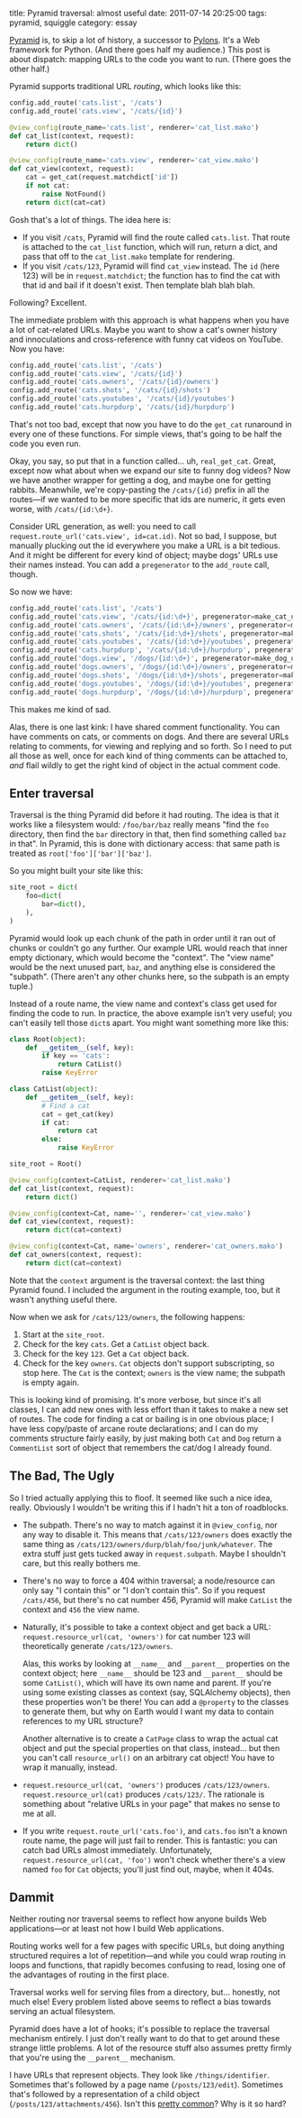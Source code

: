 title: Pyramid traversal: almost useful
date: 2011-07-14 20:25:00
tags: pyramid, squiggle
category: essay

[Pyramid][] is, to skip a lot of history, a successor to [Pylons][].  It's a Web framework for Python.  (And there goes half my audience.)  This post is about dispatch: mapping URLs to the code you want to run.  (There goes the other half.)

<!-- more -->

Pyramid supports traditional URL _routing_, which looks like this:

```python
config.add_route('cats.list', '/cats')
config.add_route('cats.view', '/cats/{id}')

@view_config(route_name='cats.list', renderer='cat_list.mako')
def cat_list(context, request):
    return dict()

@view_config(route_name='cats.view', renderer='cat_view.mako')
def cat_view(context, request):
    cat = get_cat(request.matchdict['id'])
    if not cat:
        raise NotFound()
    return dict(cat=cat)
```

Gosh that's a lot of things.  The idea here is:

* If you visit `/cats`, Pyramid will find the route called `cats.list`.  That route is attached to the `cat_list` function, which will run, return a dict, and pass that off to the `cat_list.mako` template for rendering.
* If you visit `/cats/123`, Pyramid will find `cat_view` instead.  The `id` (here 123) will be in `request.matchdict`; the function has to find the cat with that id and bail if it doesn't exist.  Then template blah blah blah.

Following?  Excellent.

The immediate problem with this approach is what happens when you have a lot of cat-related URLs.  Maybe you want to show a cat's owner history and innoculations and cross-reference with funny cat videos on YouTube.  Now you have:

```python
config.add_route('cats.list', '/cats')
config.add_route('cats.view', '/cats/{id}')
config.add_route('cats.owners', '/cats/{id}/owners')
config.add_route('cats.shots', '/cats/{id}/shots')
config.add_route('cats.youtubes', '/cats/{id}/youtubes')
config.add_route('cats.hurpdurp', '/cats/{id}/hurpdurp')
```

That's not too bad, except that now you have to do the `get_cat` runaround in every one of these functions.  For simple views, that's going to be half the code you even run.

Okay, you say, so put that in a function called...  uh, `real_get_cat`.  Great, except now what about when we expand our site to funny dog videos?  Now we have another wrapper for getting a dog, and maybe one for getting rabbits.  Meanwhile, we're copy-pasting the `/cats/{id}` prefix in all the routes—if we wanted to be more specific that ids are numeric, it gets even worse, with `/cats/{id:\d+}`.

Consider URL generation, as well: you need to call `request.route_url('cats.view', id=cat.id)`.  Not so bad, I suppose, but manually plucking out the id everywhere you make a URL is a bit tedious.  And it might be different for every kind of object; maybe dogs' URLs use their names instead.  You can add a `pregenerator` to the `add_route` call, though.

So now we have:

```python
config.add_route('cats.list', '/cats')
config.add_route('cats.view', '/cats/{id:\d+}', pregenerator=make_cat_url)
config.add_route('cats.owners', '/cats/{id:\d+}/owners', pregenerator=make_cat_url)
config.add_route('cats.shots', '/cats/{id:\d+}/shots', pregenerator=make_cat_url)
config.add_route('cats.youtubes', '/cats/{id:\d+}/youtubes', pregenerator=make_cat_url)
config.add_route('cats.hurpdurp', '/cats/{id:\d+}/hurpdurp', pregenerator=make_cat_url)
config.add_route('dogs.view', '/dogs/{id:\d+}', pregenerator=make_dog_url)
config.add_route('dogs.owners', '/dogs/{id:\d+}/owners', pregenerator=make_dog_url)
config.add_route('dogs.shots', '/dogs/{id:\d+}/shots', pregenerator=make_dog_url)
config.add_route('dogs.youtubes', '/dogs/{id:\d+}/youtubes', pregenerator=make_dog_url)
config.add_route('dogs.hurpdurp', '/dogs/{id:\d+}/hurpdurp', pregenerator=make_dog_url)
```

This makes me kind of sad.

Alas, there is one last kink: I have shared comment functionality.  You can have comments on cats, or comments on dogs.  And there are several URLs relating to comments, for viewing and replying and so forth.  So I need to put all those as well, once for each kind of thing comments can be attached to, _and_ flail wildly to get the right kind of object in the actual comment code.

## Enter traversal

Traversal is the thing Pyramid did before it had routing.  The idea is that it works like a filesystem would: `/foo/bar/baz` really means "find the `foo` directory, then find the `bar` directory in that, then find something called `baz` in that".  In Pyramid, this is done with dictionary access: that same path is treated as `root['foo']['bar']['baz']`.

So you might built your site like this:

```python
site_root = dict(
    foo=dict(
        bar=dict(),
    ),
)
```

Pyramid would look up each chunk of the path in order until it ran out of chunks or couldn't go any further.  Our example URL would reach that inner empty dictionary, which would become the "context".  The "view name" would be the next unused part, `baz`, and anything else is considered the "subpath".  (There aren't any other chunks here, so the subpath is an empty tuple.)

Instead of a route name, the view name and context's class get used for finding the code to run.  In practice, the above example isn't very useful; you can't easily tell those `dict`s apart.  You might want something more like this:

```python
class Root(object):
    def __getitem__(self, key):
        if key == 'cats':
            return CatList()
        raise KeyError

class CatList(object):
    def __getitem__(self, key):
        # Find a cat
        cat = get_cat(key)
        if cat:
            return cat
        else:
            raise KeyError

site_root = Root()

@view_config(context=CatList, renderer='cat_list.mako')
def cat_list(context, request):
    return dict()

@view_config(context=Cat, name='', renderer='cat_view.mako')
def cat_view(context, request):
    return dict(cat=context)

@view_config(context=Cat, name='owners', renderer='cat_owners.mako')
def cat_owners(context, request):
    return dict(cat=context)
```

Note that the `context` argument is the traversal context: the last thing Pyramid found.  I included the argument in the routing example, too, but it wasn't anything useful there.

Now when we ask for `/cats/123/owners`, the following happens:

1. Start at the `site_root`.
2. Check for the key `cats`.  Get a `CatList` object back.
3. Check for the key `123`.  Get a `Cat` object back.
4. Check for the key `owners`.  `Cat` objects don't support subscripting, so stop here.  The `Cat` is the context; `owners` is the view name; the subpath is empty again.

This is looking kind of promising.  It's more verbose, but since it's all classes, I can add new ones with less effort than it takes to make a new set of routes.  The code for finding a cat or bailing is in one obvious place; I have less copy/paste of arcane route declarations; and I can do my comments structure fairly easily, by just making both `Cat` and `Dog` return a `CommentList` sort of object that remembers the cat/dog I already found.

## The Bad, The Ugly

So I tried actually applying this to floof.  It seemed like such a nice idea, really.  Obviously I wouldn't be writing this if I hadn't hit a ton of roadblocks.

* The subpath.  There's no way to match against it in `@view_config`, nor any way to disable it.  This means that `/cats/123/owners` does exactly the same thing as `/cats/123/owners/durp/blah/foo/junk/whatever`.  The extra stuff just gets tucked away in `request.subpath`.  Maybe I shouldn't care, but this really bothers me.

* There's no way to force a 404 within traversal; a node/resource can only say "I contain this" or "I don't contain this".  So if you request `/cats/456`, but there's no cat number 456, Pyramid will make `CatList` the context and `456` the view name.

* Naturally, it's possible to take a context object and get back a URL: `request.resource_url(cat, 'owners')` for cat number 123 will theoretically generate `/cats/123/owners`.

    Alas, this works by looking at `__name__` and `__parent__` properties on the context object; here `__name__` should be 123 and `__parent__` should be some `CatList()`, which will have its own name and parent.  If you're using some existing classes as context (say, SQLAlchemy objects), then these properties won't be there!  You can add a `@property` to the classes to generate them, but why on Earth would I want my data to contain references to my URL structure?

    Another alternative is to create a `CatPage` class to wrap the actual cat object and put the special properties on that class, instead...  but then you can't call `resource_url()` on an arbitrary cat object!  You have to wrap it manually, instead.

* `request.resource_url(cat, 'owners')` produces `/cats/123/owners`.  `request.resource_url(cat)` produces `/cats/123/`.  The rationale is something about "relative URLs in your page" that makes no sense to me at all.

* If you write `request.route_url('cats.foo')`, and `cats.foo` isn't a known route name, the page will just fail to render.  This is fantastic: you can catch bad URLs almost immediately.  Unfortunately, `request.resource_url(cat, 'foo')` won't check whether there's a view named `foo` for `Cat` objects; you'll just find out, maybe, when it 404s.

## Dammit

Neither routing nor traversal seems to reflect how anyone builds Web applications—or at least not how I build Web applications.

Routing works well for a few pages with specific URLs, but doing anything structured requires a lot of repetition—and while you could wrap routing in loops and functions, that rapidly becomes confusing to read, losing one of the advantages of routing in the first place.

Traversal works well for serving files from a directory, but...  honestly, not much else!  Every problem listed above seems to reflect a bias towards serving an actual filesystem.

Pyramid does have a lot of hooks; it's possible to replace the traversal mechanism entirely.  I just don't really want to do that to get around these strange little problems.  A lot of the resource stuff also assumes pretty firmly that you're using the `__parent__` mechanism.

I have URLs that represent objects.  They look like `/things/identifier`.  Sometimes that's followed by a page name (`/posts/123/edit`).  Sometimes that's followed by a representation of a child object (`/posts/123/attachments/456`).  Isn't this [pretty common][REST]?  Why is it so hard?

[Pyramid]: http://pylonsproject.org/projects/pyramid/about
[Pylons]: http://docs.pylonsproject.org/docs/pylons.html
[REST]: http://en.wikipedia.org/wiki/Representational_State_Transfer

